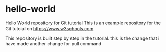 # hello-world
Hello World repository for Git tutorial
This is an example repository for the Git tutoial on https://www.w3schools.com

This repository is built step by step in the tutorial.
this is the change that i have made
another change for pull command
